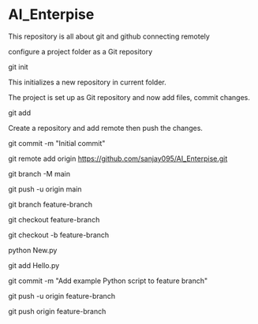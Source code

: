 # AI_Enterpise
This repository is all about git and github connecting remotely

configure a project folder as a Git repository

git init

This initializes a new repository in current folder.

The project is set up as Git repository and now add files, commit changes.

git add 

Create a repository and add remote then push the changes.

git commit -m "Initial commit"

git remote add origin https://github.com/sanjay095/AI_Enterpise.git

git branch -M main

git push -u origin main

git branch feature-branch

git checkout feature-branch

git checkout -b feature-branch

python New.py

git add Hello.py

git commit -m "Add example Python script to feature branch"

git push -u origin feature-branch

git push origin feature-branch
